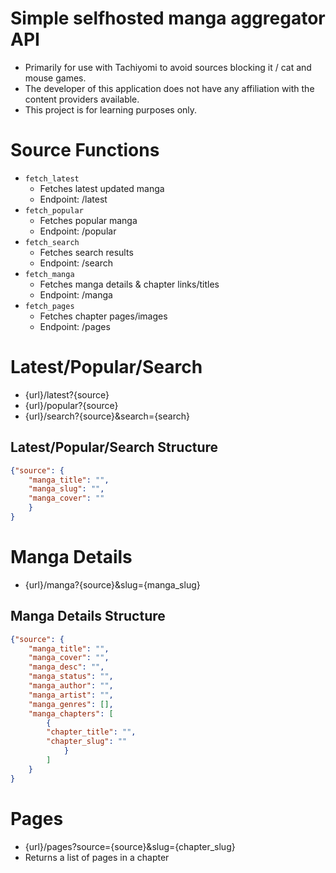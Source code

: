 # Simple selfhosted manga aggregator API
- Primarily for use with Tachiyomi to avoid sources blocking it / cat and mouse games.
- The developer of this application does not have any affiliation with the content providers available.
- This project is for learning purposes only.

# Source Functions
- `fetch_latest`
    - Fetches latest updated manga
    - Endpoint: /latest
- `fetch_popular`
    - Fetches popular manga
    - Endpoint: /popular
- `fetch_search`
    - Fetches search results
    - Endpoint: /search
- `fetch_manga`
    - Fetches manga details & chapter links/titles
    - Endpoint: /manga
- `fetch_pages`
    - Fetches chapter pages/images
    - Endpoint: /pages 

# Latest/Popular/Search
- {url}/latest?{source}
- {url}/popular?{source}
- {url}/search?{source}&search={search}

## Latest/Popular/Search Structure
```json
{"source": {
    "manga_title": "",
    "manga_slug": "",
    "manga_cover": ""
    }
}
```

# Manga Details
- {url}/manga?{source}&slug={manga_slug}

## Manga Details Structure
```json
{"source": {
    "manga_title": "",
    "manga_cover": "",
    "manga_desc": "",
    "manga_status": "",
    "manga_author": "",
    "manga_artist": "",
    "manga_genres": [],
    "manga_chapters": [
        {
        "chapter_title": "",
        "chapter_slug": ""
            }
        ]
    }
}
```

# Pages
- {url}/pages?source={source}&slug={chapter_slug}
- Returns a list of pages in a chapter